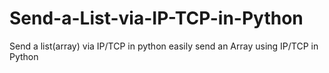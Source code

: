 # Send-a-List-via-IP-TCP-in-Python
Send a list(array) via IP/TCP in python
 easily send an Array using IP/TCP in Python
